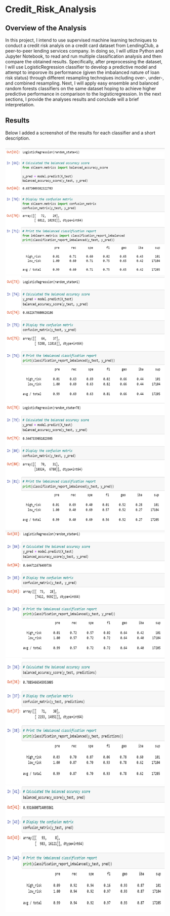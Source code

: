 # Credit_Risk_Analysis

## Overview of the Analysis

In this project, I intend to use supervised machine learning techniques to conduct a credit risk analyis on a credit card dataset from LendingClub, a peer-to-peer lending services company. In doing so, I will utlize Python and Jupyter Notebook, to read and run multiple classification analysis and then compare the obtained results. Specifically, after preprocessing the dataset, I will use LogisticRegression classifier to develop a predictive model and attempt to imporove its performance (given the imbalanced nature of loan risk status) through different resampling technqiues including over-, under-, and combined resampling. Next, I will apply easy ensemble and balanced random forests classifiers on the same dataset hoping to achieve higher predictive performance in comparison to the logisticregression. In the next sections, I provide the analyses results and conclude will a brief interpretation.

## Results

Below I added a screenshot of the results for each classifier and a short description.

###


<img src="https://github.com/aboueim/Credit_Risk_Analysis/blob/main/Images/NaivOverSampling.png" width="600" height="400" />


<img src="https://github.com/aboueim/Credit_Risk_Analysis/blob/main/Images/SMOTEOverSampling.png" width="600" height="400" />


<img src="https://github.com/aboueim/Credit_Risk_Analysis/blob/main/Images/UnderSampling.png" width="600" height="400" />


<img src="https://github.com/aboueim/Credit_Risk_Analysis/blob/main/Images/CombinedSampling.png" width="600" height="400" />


<img src="https://github.com/aboueim/Credit_Risk_Analysis/blob/main/Images/RandomForests.png" width="600" height="400" />


<img src="https://github.com/aboueim/Credit_Risk_Analysis/blob/main/Images/EasyEnsemble.png" width="600" height="400" />


